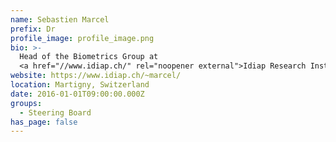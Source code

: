 ```yaml
---
name: Sebastien Marcel
prefix: Dr
profile_image: profile_image.png
bio: >-
  Head of the Biometrics Group at
  <a href="//www.idiap.ch/" rel="noopener external">Idiap Research Institute</a>
website: https://www.idiap.ch/~marcel/
location: Martigny, Switzerland
date: 2016-01-01T09:00:00.000Z
groups:
  - Steering Board
has_page: false
---
```

